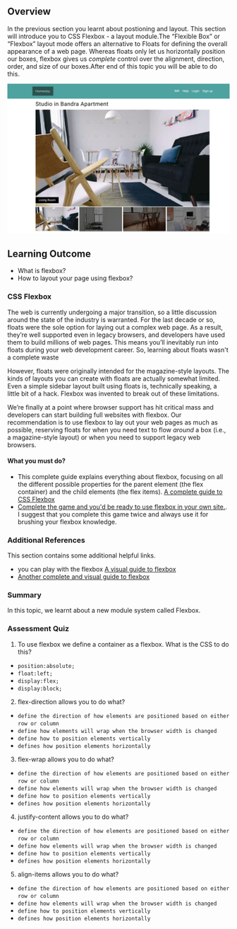 ## Overview
In the previous section you learnt about postioning and layout. This section will introduce you to CSS Flexbox - a layout module.The “Flexible Box” or “Flexbox” layout mode offers an alternative to Floats for defining the overall appearance of a web page. Whereas floats only let us horizontally position our boxes, flexbox gives us _complete_ control over the alignment, direction, order, and size of our boxes.After end of this topic you will be able to do this.

![felx box](images/flexbox.png)

## Learning Outcome

- What is flexbox?
- How to layout your page using flexbox?

### CSS Flexbox

The web is currently undergoing a major transition, so a little discussion around the state of the industry is warranted. For the last decade or so, floats were the sole option for laying out a complex web page. As a result, they’re well supported even in legacy browsers, and developers have used them to build millions of web pages. This means you’ll inevitably run into floats during your web development career. So, learning about floats wasn't a complete waste

However, floats were originally intended for the magazine-style layouts. The kinds of layouts you can create with floats are actually somewhat limited. Even a simple sidebar layout built using floats is, technically speaking, a little bit of a hack. Flexbox was invented to break out of these limitations.

We’re finally at a point where browser support has hit critical mass and developers can start building full websites with flexbox. Our recommendation is to use flexbox to lay out your web pages as much as possible, reserving floats for when you need text to flow _around_ a box (i.e., a magazine-style layout) or when you need to support legacy web browsers.

#### What you must do?

- This complete guide explains everything about flexbox, focusing on all the different possible properties for the parent element (the flex container) and the child elements (the flex items). [A complete guide to CSS Flexbox](https://css-tricks.com/snippets/css/a-guide-to-flexbox/)
- [Complete the game and you'd be ready to use flexbox in your own site.](https://flexboxfroggy.com/). I suggest that you complete this game twice and always use it for brushing your flexbox knowledge.

### Additional References

This section contains some additional helpful links.

- you can play with the flexbox [A visual guide to flexbox](https://demos.scotch.io/visual-guide-to-css3-flexbox-flexbox-playground/demos/)
- [Another complete and visual guide to flexbox](https://themehunt.com/blog/19-web-tips-and-tricks/170-a-complete-visual-guide-to-flexbox)

### Summary

In this topic, we learnt about a new module system called Flexbox.

### Assessment Quiz

1. To use flexbox we define a container as a flexbox. What is the CSS to do this?

- `position:absolute;`
- `float:left;`
- `display:flex;` 
- `display:block;`

2. flex-direction allows you to do what?

- `define the direction of how elements are positioned based on either row or column` 
- `define how elements will wrap when the browser width is changed`
- `define how to position elements vertically`
- `defines how position elements horizontally`

3. flex-wrap allows you to do what?

- `define the direction of how elements are positioned based on either row or column`
- `define how elements will wrap when the browser width is changed` 
- `define how to position elements vertically`
- `defines how position elements horizontally`

4. justify-content allows you to do what?

- `define the direction of how elements are positioned based on either row or column`
- `define how elements will wrap when the browser width is changed`
- `define how to position elements vertically`
- `defines how position elements horizontally` 

5. align-items allows you to do what?

- `define the direction of how elements are positioned based on either row or column`
- `define how elements will wrap when the browser width is changed`
- `define how to position elements vertically` 
- `defines how position elements horizontally`
